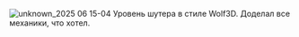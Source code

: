 ![unknown_2025 06 15-04](https://github.com/user-attachments/assets/33a17ea6-44f2-4c10-9326-d2bad3a54ecd)
Уровень шутера в стиле Wolf3D. Доделал все механики, что хотел.
